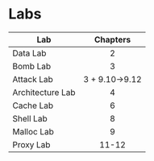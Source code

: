 # Labs

| Lab              |    Chapters    |
| ---------------- | :------------: |
| Data Lab         |       2        |
| Bomb Lab         |       3        |
| Attack Lab       | 3 + 9.10->9.12 |
| Architecture Lab |       4        |
| Cache Lab        |       6        |
| Shell Lab        |       8        |
| Malloc Lab       |       9        |
| Proxy Lab        |     11-12      |
